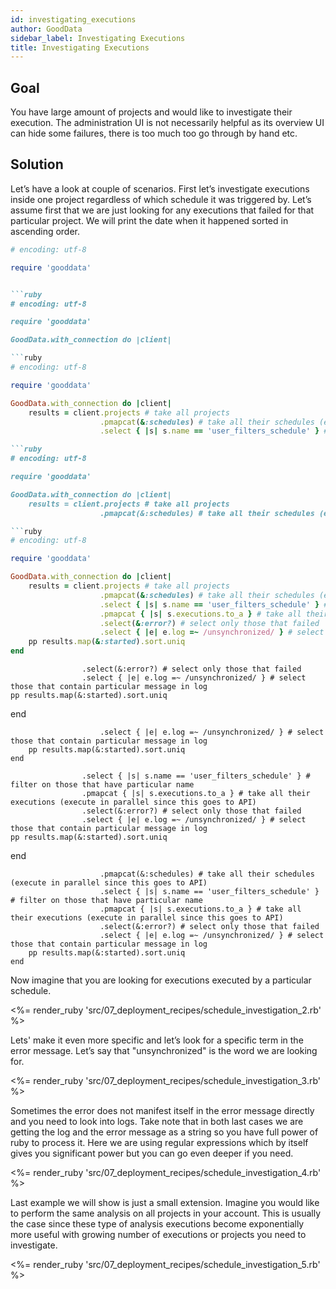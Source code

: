 ```yaml
---
id: investigating_executions
author: GoodData
sidebar_label: Investigating Executions
title: Investigating Executions
---
```


Goal
-------

You have large amount of projects and would like to investigate their
execution. The administration UI is not necessarily helpful as its
overview UI can hide some failures, there is too much too go through by
hand etc.

Solution
--------

Let’s have a look at couple of scenarios. First let’s investigate
executions inside one project regardless of which schedule it was
triggered by. Let’s assume first that we are just looking for any
executions that failed for that particular project. We will print the
date when it happened sorted in ascending order.


```ruby
# encoding: utf-8

require 'gooddata'


```ruby
# encoding: utf-8

require 'gooddata'

GoodData.with_connection do |client|

```ruby
# encoding: utf-8

require 'gooddata'

GoodData.with_connection do |client|
    results = client.projects # take all projects
                    .pmapcat(&:schedules) # take all their schedules (execute in parallel since this goes to API)
                    .select { |s| s.name == 'user_filters_schedule' } # filter on those that have particular name

```ruby
# encoding: utf-8

require 'gooddata'

GoodData.with_connection do |client|
    results = client.projects # take all projects
                    .pmapcat(&:schedules) # take all their schedules (execute in parallel since this goes to API)

```ruby
# encoding: utf-8

require 'gooddata'

GoodData.with_connection do |client|
    results = client.projects # take all projects
                    .pmapcat(&:schedules) # take all their schedules (execute in parallel since this goes to API)
                    .select { |s| s.name == 'user_filters_schedule' } # filter on those that have particular name
                    .pmapcat { |s| s.executions.to_a } # take all their executions (execute in parallel since this goes to API)
                    .select(&:error?) # select only those that failed
                    .select { |e| e.log =~ /unsynchronized/ } # select those that contain particular message in log
    pp results.map(&:started).sort.uniq
end
```
                    .select(&:error?) # select only those that failed
                    .select { |e| e.log =~ /unsynchronized/ } # select those that contain particular message in log
    pp results.map(&:started).sort.uniq
end
```
                    .select { |e| e.log =~ /unsynchronized/ } # select those that contain particular message in log
    pp results.map(&:started).sort.uniq
end
```
                    .select { |s| s.name == 'user_filters_schedule' } # filter on those that have particular name
                    .pmapcat { |s| s.executions.to_a } # take all their executions (execute in parallel since this goes to API)
                    .select(&:error?) # select only those that failed
                    .select { |e| e.log =~ /unsynchronized/ } # select those that contain particular message in log
    pp results.map(&:started).sort.uniq
end
```
                    .pmapcat(&:schedules) # take all their schedules (execute in parallel since this goes to API)
                    .select { |s| s.name == 'user_filters_schedule' } # filter on those that have particular name
                    .pmapcat { |s| s.executions.to_a } # take all their executions (execute in parallel since this goes to API)
                    .select(&:error?) # select only those that failed
                    .select { |e| e.log =~ /unsynchronized/ } # select those that contain particular message in log
    pp results.map(&:started).sort.uniq
end
```

Now imagine that you are looking for executions executed by a particular
schedule.

&lt;%= render\_ruby
'src/07\_deployment\_recipes/schedule\_investigation\_2.rb' %&gt;

Lets' make it even more specific and let’s look for a specific term in
the error message. Let’s say that "unsynchronized" is the word we are
looking for.

&lt;%= render\_ruby
'src/07\_deployment\_recipes/schedule\_investigation\_3.rb' %&gt;

Sometimes the error does not manifest itself in the error message
directly and you need to look into logs. Take note that in both last
cases we are getting the log and the error message as a string so you
have full power of ruby to process it. Here we are using regular
expressions which by itself gives you significant power but you can go
even deeper if you need.

&lt;%= render\_ruby
'src/07\_deployment\_recipes/schedule\_investigation\_4.rb' %&gt;

Last example we will show is just a small extension. Imagine you would
like to perform the same analysis on all projects in your account. This
is usually the case since these type of analysis executions become
exponentially more useful with growing number of executions or projects
you need to investigate.

&lt;%= render\_ruby
'src/07\_deployment\_recipes/schedule\_investigation\_5.rb' %&gt;
